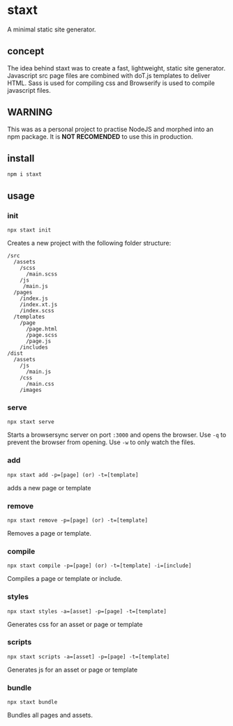 # staxt

A minimal static site generator.

## concept

The idea behind staxt was to create a fast, lightweight, static site generator. Javascript src page files are combined with doT.js templates to deliver HTML. Sass is used for compiling css and Browserify is used to compile javascript files.

## WARNING

This was as a personal project to practise NodeJS and morphed into an npm package. It is **NOT RECOMENDED** to use this in production.

## install

```
npm i staxt
```

## usage

### init

```
npx staxt init
```

Creates a new project with the following folder structure:

```
/src
  /assets
    /scss
      /main.scss
    /js
     /main.js
  /pages
    /index.js
    /index.xt.js
    /index.scss
  /templates
    /page
      /page.html
      /page.scss
      /page.js
    /includes
/dist
  /assets
    /js
      /main.js
    /css
      /main.css
    /images
```

### serve

```
npx staxt serve
```

Starts a browsersync server on port `:3000` and opens the browser. Use `-q` to prevent the browser from opening. Use `-w` to only watch the files.

### add

```
npx staxt add -p=[page] (or) -t=[template]
```

adds a new page or template

### remove

```
npx staxt remove -p=[page] (or) -t=[template]
```

Removes a page or template.

### compile

```
npx staxt compile -p=[page] (or) -t=[template] -i=[include]
```

Compiles a page or template or include.

### styles

```
npx staxt styles -a=[asset] -p=[page] -t=[template]
```

Generates css for an asset or page or template

### scripts

```
npx staxt scripts -a=[asset] -p=[page] -t=[template]
```

Generates js for an asset or page or template

### bundle

```
npx staxt bundle
```

Bundles all pages and assets.
